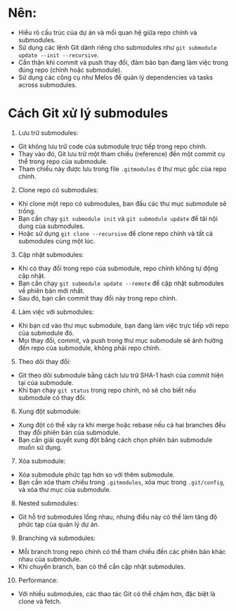 # Nên:
- Hiểu rõ cấu trúc của dự án và mối quan hệ giữa repo chính và submodules.
- Sử dụng các lệnh Git dành riêng cho submodules như `git submodule update --init --recursive`.
- Cẩn thận khi commit và push thay đổi, đảm bảo bạn đang làm việc trong đúng repo (chính hoặc submodule).
- Sử dụng các công cụ như Melos để quản lý dependencies và tasks across
  submodules.

# Cách Git xử lý submodules
1. Lưu trữ submodules:

- Git không lưu trữ code của submodule trực tiếp trong repo chính.
- Thay vào đó, Git lưu trữ một tham chiếu (reference) đến một commit cụ thể trong repo của submodule.
- Tham chiếu này được lưu trong file `.gitmodules` ở thư mục gốc của repo chính.

2. Clone repo có submodules:

- Khi clone một repo có submodules, ban đầu các thư mục submodule sẽ trống.
- Bạn cần chạy `git submodule init` và `git submodule update` để tải nội dung của submodules.
- Hoặc sử dụng `git clone --recursive` để clone repo chính và tất cả submodules
  cùng một lúc.

3. Cập nhật submodules:

- Khi có thay đổi trong repo của submodule, repo chính không tự động cập nhật.
- Bạn cần chạy `git submodule update --remote` để cập nhật submodules về phiên bản mới nhất.
- Sau đó, bạn cần commit thay đổi này trong repo chính.

4. Làm việc với submodules:

- Khi bạn cd vào thư mục submodule, bạn đang làm việc trực tiếp với repo của submodule đó.
- Mọi thay đổi, commit, và push trong thư mục submodule sẽ ảnh hưởng đến repo của submodule, không phải repo chính.

5. Theo dõi thay đổi:

- Git theo dõi submodule bằng cách lưu trữ SHA-1 hash của commit hiện tại của submodule.
- Khi bạn chạy `git status` trong repo chính, nó sẽ cho biết nếu submodule có
  thay đổi.

6. Xung đột submodule:

- Xung đột có thể xảy ra khi merge hoặc rebase nếu cả hai branches đều thay đổi phiên bản của submodule.
- Bạn cần giải quyết xung đột bằng cách chọn phiên bản submodule muốn sử dụng.

7. Xóa submodule:

- Xóa submodule phức tạp hơn so với thêm submodule.
- Bạn cần xóa tham chiếu trong `.gitmodules`, xóa mục trong `.git/config`, và xóa thư mục của submodule.

8. Nested submodules:

- Git hỗ trợ submodules lồng nhau, nhưng điều này có thể làm tăng độ phức tạp của quản lý dự án.

9. Branching và submodules:

- Mỗi branch trong repo chính có thể tham chiếu đến các phiên bản khác nhau của submodule.
- Khi chuyển branch, bạn có thể cần cập nhật submodules.

10. Performance:

- Với nhiều submodules, các thao tác Git có thể chậm hơn, đặc biệt là clone và fetch.